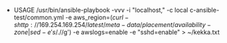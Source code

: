 * USAGE
/usr/bin/ansible-playbook -vvv -i "localhost," -c local c-ansible-test/common.yml -e aws_region=$(curl -s http://169.254.169.254/latest/meta-data/placement/availability-zone | sed -e 's/.$//g') -e awslogs=enable -e "sshd=enable" > ~/kekka.txt

